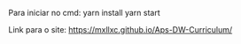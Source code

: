 Para iniciar no cmd:
yarn install
yarn start

Link para o site: https://mxllxc.github.io/Aps-DW-Curriculum/